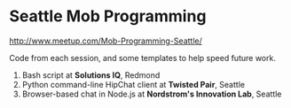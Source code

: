 Seattle Mob Programming
=======================

http://www.meetup.com/Mob-Programming-Seattle/

Code from each session, and some templates to help speed future work.

1. Bash script at **Solutions IQ**, Redmond
2. Python command-line HipChat client at **Twisted Pair**, Seattle
3. Browser-based chat in Node.js at **Nordstrom's Innovation Lab**, Seattle


